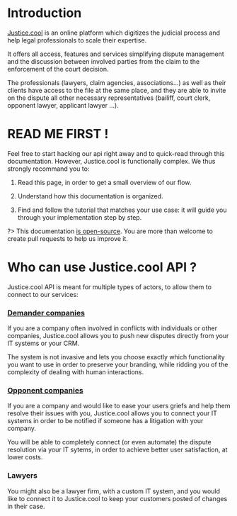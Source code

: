 # Introduction

[Justice.cool](https://justice.cool) is an online platform which digitizes the judicial process and help legal professionals to scale their expertise.

It offers all access, features and services simplifying dispute management and the discussion between involved parties  from the claim to the enforcement of the court decision.

The professionals (lawyers, claim agencies, associations...) as well as their clients have access to the file at the same place, and they are able to invite on the dispute all other necessary representatives (bailiff, court clerk, opponent lawyer, applicant lawyer ...).

# READ ME FIRST !

Feel free to start hacking our api right away and to quick-read through this documentation. However, Justice.cool is functionally complex. We thus strongly recommand you to:

1) Read this page, in order to get a small overview of our flow.

2) Understand how this documentation is organized.

3) Find and follow the tutorial that matches your use case: it will guide you through your implementation step by step.

?> This documentation [is open-source](https://github.com/oguimbal/jcool-docs). You are more than welcome to create pull requests to help us improve it.

# Who can use Justice.cool API ?

Justice.cool API is meant for multiple types of actors, to allow them to connect to our services:

### [Demander companies](/demander/README.md)

If you are a company often involved in conflicts with individuals or other companies, Justice.cool allows you to push new disputes directly from your IT systems or your CRM.

The system is not invasive and lets you choose exactly which functionality you want to use in order to preserve your branding, while ridding you of the complexity of dealing with human interactions.


### [Opponent companies](/opponent/README.md)

If you are a company and would like to ease your users griefs and help them resolve their issues with you, Justice.cool allows you to connect your IT systems in order to be notified if someone has a litigation with your company.

You will be able to completely connect (or even automate) the dispute resolution via your IT sytems, in order to achieve better user satisfaction, at lower costs.

### Lawyers

You might also be a lawyer firm, with a custom IT system, and you would like to connect it to Justice.cool to keep your customers posted of changes in their case.

<!--
### Risk financing actors

In order to guarantee Justice.cool impartiality, the retribution of our mediation service must not depend on the mediation outcome (so that we are not tempted to influence one of the two parties).

However, we believe that Justice should also be accessible for those who do not have the time nor the funds to invest in a lawsuit, not being sure of its outcome.

In order to keep ustice.cool services "free" for users (i.e. taking cases on a no win - no fee basis), we encourage financing actors to connect to justice.cool APIs.

They will be given the chance to finance mediations of users based on the score we compute. If they do so, and the mediation ends successully, or is judged by a court in favor of the demander, they will be entitled to a percentage of the wins (thus covering their initial investment).
 -->

<!--


If you are using this API, you can opt-in to the steps:
- Onboarding: will only be opt-in on your side, to collect missing information (if you chose an "auto" mode, see 'auto' property description)
- Contact: Once the dispute is created, you can choose whether if you want us to contact the opponent for you (or you will have to contact them yourself - IMPORTANT : see the terms of use of our API for this case)

However, we will not perform the "File checking" step: justice.cool cannot be held responsible for the non validity of the documents you send us.

The "mediation" step is not optional, indeed.

The later steps are not (yet) in the scope of our public API: Disputes created though this API will be considered as completed once mediation ends (see "end" hook)

!> Error
?> Tip

 -->